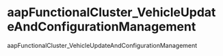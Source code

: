# aapFunctionalCluster_VehicleUpdateAndConfigurationManagement
aapFunctionalCluster_VehicleUpdateAndConfigurationManagement
